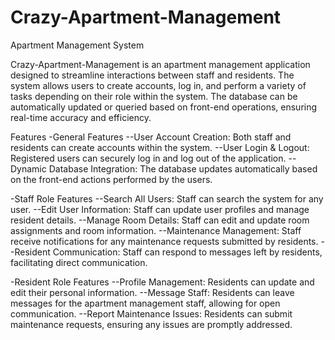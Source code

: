 # Crazy-Apartment-Management

Apartment Management System

Crazy-Apartment-Management is an apartment management application designed to streamline interactions between staff and residents. The system allows users to create accounts, log in, and perform a variety of tasks depending on their role within the system. The database can be automatically updated or queried based on front-end operations, ensuring real-time accuracy and efficiency.

Features
-General Features
--User Account Creation: Both staff and residents can create accounts within the system.
--User Login & Logout: Registered users can securely log in and log out of the application.
--Dynamic Database Integration: The database updates automatically based on the front-end actions performed by the users.

-Staff Role Features
--Search All Users: Staff can search the system for any user.
--Edit User Information: Staff can update user profiles and manage resident details.
--Manage Room Details: Staff can edit and update room assignments and room information.
--Maintenance Management: Staff receive notifications for any maintenance requests submitted by residents.
--Resident Communication: Staff can respond to messages left by residents, facilitating direct communication.

-Resident Role Features
--Profile Management: Residents can update and edit their personal information.
--Message Staff: Residents can leave messages for the apartment management staff, allowing for open communication.
--Report Maintenance Issues: Residents can submit maintenance requests, ensuring any issues are promptly addressed.


